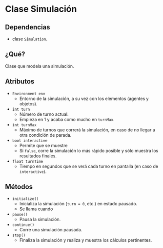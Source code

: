 
# Clase Simulación

## Dependencias

* clase `Simulation`.

## ¿Qué?

Clase que modela una simulación.

## Atributos

* `Environment env`
  * Entorno de la simulación, a su vez con los elementos (agentes y objetos).
* `int turn`
  * Número de turno actual.
  * Empieza en 1 y acaba como mucho en `turnMax`.
* `int turnMax`
  * Máximo de turnos que correrá la simulación, en caso de no llegar a otra condición de parada.
* `bool interactive`
  * Permite que se muestre
  * Si `false`, corre la simulación lo más rápido posible y sólo muestra los resultados finales.
* `float turnTime`
  * Tiempo en segundos que se verá cada turno en pantalla (en caso de `interactive`).

## Métodos

* `initialize()`
  * Inicializa la simulación (`turn = 0`, etc.) en estado pausado.
  * Se llama cuando 
* `pause()`
  * Pausa la simulación.
* `continue()`
  * Corre una simulación pausada.
* `stop()`
  * Finaliza la simulación y realiza y muestra los cálculos pertinentes.
